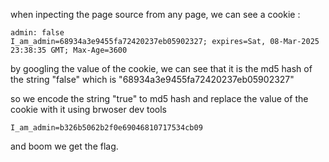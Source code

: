 
when inpecting the page source from any page, we can see a cookie :
```
admin: false
I_am_admin=68934a3e9455fa72420237eb05902327; expires=Sat, 08-Mar-2025 23:38:35 GMT; Max-Age=3600

```

by googling the value of the cookie, we can see that it is the md5 hash of the string "false" which is "68934a3e9455fa72420237eb05902327"

so we encode the string "true" to md5 hash and replace the value of the cookie with it using brwoser dev tools

```
I_am_admin=b326b5062b2f0e69046810717534cb09
```

and boom we get the flag.
